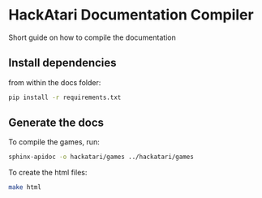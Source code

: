 # HackAtari Documentation Compiler
Short guide on how to compile the documentation


## Install dependencies
from within the docs folder:
```sh
pip install -r requirements.txt
```

## Generate the docs
To compile the games, run:

```sh
sphinx-apidoc -o hackatari/games ../hackatari/games
```

To create the html files:
```sh
make html
```